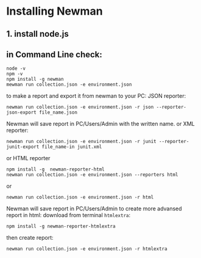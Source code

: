 # Installing Newman
## 1. install node.js
## in Command Line check:
```
node -v
npm -v
npm install -g newman
mewman run collection.json -e environment.json
```
to make a report and export it from newman to your PC:
JSON reporter:
```
newman run collection.json -e environment.json -r json --reporter-json-export file_name.json
```
Newman will save report in PC/Users/Admin with the written name.
or
XML reporter:
```
newman run collection.json -e environment.json -r junit --reporter-junit-export file_name-in junit.xml
```
or
HTML reporter
```
npm install -g  newman-reporter-html
newman run collection.json -e environment.json --reporters html 
```
or
```
newman run collection.json -e environment.json -r html 
```
Newman will save report in PC/Users/Admin
to create more advansed report in html:
download  from terminal `htmlextra`:
```
npm install -g newman-reporter-htmlextra 
```
then create report:
```
newman run collection.json -e environment.json -r htmlextra
```
